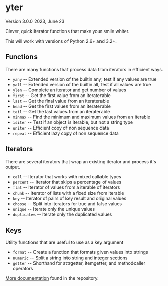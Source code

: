 # yter

Version 3.0.0
2023, June 23

Clever, quick iterator functions that make your smile whiter.

This will work with versions of Python 2.6+ and 3.2+.


## Functions

There are many functions that process data from iterators in efficient ways.

* `yany` -- Extended version of the builtin any, test if any values are true
* `yall` -- Extended version of the builtin all, test if all values are true
* `ylen` -- Complete an iterator and get number of values
* `first` -- Get the first value from an iteraterable
* `last` -- Get the final value from an iteraterable
* `head` -- Get the first values from an iteraterable
* `tail` -- Get the last values from an iteraterable
* `minmax` -- Find the minimum and maximum values from an iterable
* `isiter` -- Test if an object is iterable, but not a string type
* `uniter` -- Efficient copy of non sequence data
* `repeat` -- Efficient lazy copy of non sequence data


## Iterators

There are several iterators that wrap an existing iterator and process it's output.

* `call` -- Iterator that works with mixed callable types
* `percent` -- Iterator that skips a percentage of values
* `flat` -- Iterator of values from a iterable of iterators
* `chunk` -- Iterator of lists with a fixed size from iterable
* `key` -- Iterator of pairs of key result and original values
* `choose` -- Split into iterators for true and false values
* `unique` -- Iterate only the unique values
* `duplicates` -- Iterate only the duplicated values


## Keys

Utility functions that are useful to use as a key argument

* `format` -- Create a function that formats given values into strings
* `numeric` -- Split a string into string and integer sections
* `getter` -- Shorthand for attrgetter, itemgetter, and methodcaller operators


[More documentation](https://gitlab.com/shredwheat/yter/blob/master/docs/docs/index.md) found in the repository.
